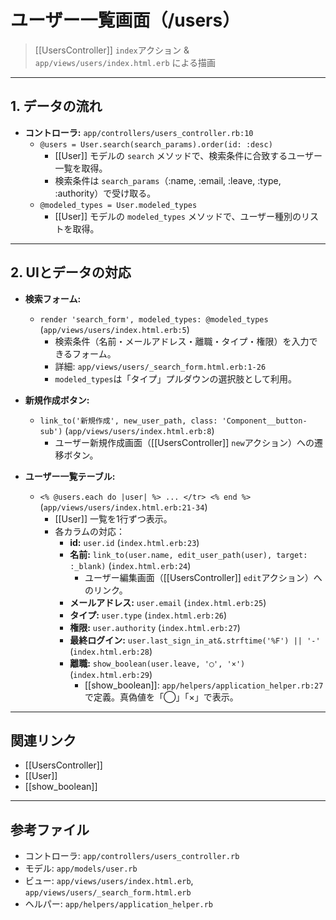 # ユーザー一覧画面（/users）

> [[UsersController]] `index`アクション & `app/views/users/index.html.erb` による描画

---

## 1. データの流れ

- **コントローラ:** `app/controllers/users_controller.rb:10`
    - `@users = User.search(search_params).order(id: :desc)`
        - [[User]] モデルの `search` メソッドで、検索条件に合致するユーザー一覧を取得。
        - 検索条件は `search_params`（:name, :email, :leave, :type, :authority）で受け取る。
    - `@modeled_types = User.modeled_types`
        - [[User]] モデルの `modeled_types` メソッドで、ユーザー種別のリストを取得。

---

## 2. UIとデータの対応

- **検索フォーム:**
    - `render 'search_form', modeled_types: @modeled_types` (`app/views/users/index.html.erb:5`)
        - 検索条件（名前・メールアドレス・離職・タイプ・権限）を入力できるフォーム。
        - 詳細: `app/views/users/_search_form.html.erb:1-26`
        - `modeled_types`は「タイプ」プルダウンの選択肢として利用。

- **新規作成ボタン:**
    - `link_to('新規作成', new_user_path, class: 'Component__button-sub')` (`app/views/users/index.html.erb:8`)
        - ユーザー新規作成画面（[[UsersController]] `new`アクション）への遷移ボタン。

- **ユーザー一覧テーブル:**
    - `<% @users.each do |user| %> ... </tr> <% end %>` (`app/views/users/index.html.erb:21-34`)
        - [[User]] 一覧を1行ずつ表示。
        - 各カラムの対応：
            - **id:** `user.id` (`index.html.erb:23`)
            - **名前:** `link_to(user.name, edit_user_path(user), target: :_blank)` (`index.html.erb:24`)
                - ユーザー編集画面（[[UsersController]] `edit`アクション）へのリンク。
            - **メールアドレス:** `user.email` (`index.html.erb:25`)
            - **タイプ:** `user.type` (`index.html.erb:26`)
            - **権限:** `user.authority` (`index.html.erb:27`)
            - **最終ログイン:** `user.last_sign_in_at&.strftime('%F') || '-'` (`index.html.erb:28`)
            - **離職:** `show_boolean(user.leave, '◯', '×')` (`index.html.erb:29`)
                - [[show_boolean]]: `app/helpers/application_helper.rb:27` で定義。真偽値を「◯」「×」で表示。

---

## 関連リンク
- [[UsersController]]
- [[User]]
- [[show_boolean]]

---

## 参考ファイル
- コントローラ: `app/controllers/users_controller.rb`
- モデル: `app/models/user.rb`
- ビュー: `app/views/users/index.html.erb`, `app/views/users/_search_form.html.erb`
- ヘルパー: `app/helpers/application_helper.rb` 